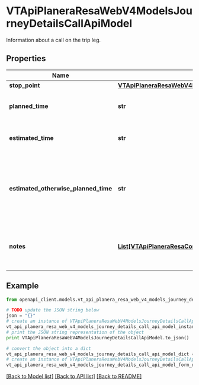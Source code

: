 # VTApiPlaneraResaWebV4ModelsJourneyDetailsCallApiModel

Information about a call on the trip leg.

## Properties
Name | Type | Description | Notes
------------ | ------------- | ------------- | -------------
**stop_point** | [**VTApiPlaneraResaWebV4ModelsJourneyDetailsStopPointApiModel**](VTApiPlaneraResaWebV4ModelsJourneyDetailsStopPointApiModel.md) |  | 
**planned_time** | **str** | The planned time of the call in RFC 3339 format. | 
**estimated_time** | **str** | The estimated time of the call in RFC 3339 format. | [optional] 
**estimated_otherwise_planned_time** | **str** | The best known time of the call in RFC 3339 format. Is EstimatedTime if exists, otherwise PlannedTime. | [optional] [readonly] 
**notes** | [**List[VTApiPlaneraResaCoreModelsNote]**](VTApiPlaneraResaCoreModelsNote.md) | An ordered list (most important first) of notes related to the call. | [optional] 

## Example

```python
from openapi_client.models.vt_api_planera_resa_web_v4_models_journey_details_call_api_model import VTApiPlaneraResaWebV4ModelsJourneyDetailsCallApiModel

# TODO update the JSON string below
json = "{}"
# create an instance of VTApiPlaneraResaWebV4ModelsJourneyDetailsCallApiModel from a JSON string
vt_api_planera_resa_web_v4_models_journey_details_call_api_model_instance = VTApiPlaneraResaWebV4ModelsJourneyDetailsCallApiModel.from_json(json)
# print the JSON string representation of the object
print VTApiPlaneraResaWebV4ModelsJourneyDetailsCallApiModel.to_json()

# convert the object into a dict
vt_api_planera_resa_web_v4_models_journey_details_call_api_model_dict = vt_api_planera_resa_web_v4_models_journey_details_call_api_model_instance.to_dict()
# create an instance of VTApiPlaneraResaWebV4ModelsJourneyDetailsCallApiModel from a dict
vt_api_planera_resa_web_v4_models_journey_details_call_api_model_form_dict = vt_api_planera_resa_web_v4_models_journey_details_call_api_model.from_dict(vt_api_planera_resa_web_v4_models_journey_details_call_api_model_dict)
```
[[Back to Model list]](../README.md#documentation-for-models) [[Back to API list]](../README.md#documentation-for-api-endpoints) [[Back to README]](../README.md)


